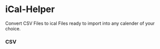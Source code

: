 # iCal-Helper

Convert CSV Files to ical Files ready to import into any calender of your choice.

### CSV  
  
  
